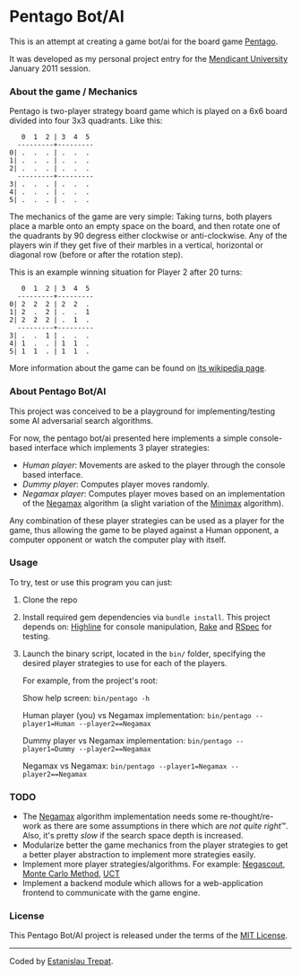# Pentago Bot/AI

This is an attempt at creating a game bot/ai for the board game [Pentago](http://en.wikipedia.org/wiki/Pentago).

It was developed as my personal project entry for the [Mendicant University](http://university.rubymendicant.com/)
January 2011 session.

### About the game / Mechanics

Pentago is two-player strategy board game which is played on a 6x6 board divided
into four 3x3 quadrants. Like this:

       0  1  2 | 3  4  5
      ---------+---------
    0| .  .  . | .  .  .
    1| .  .  . | .  .  .
    2| .  .  . | .  .  .
      ---------+---------
    3| .  .  . | .  .  .
    4| .  .  . | .  .  .
    5| .  .  . | .  .  .

The mechanics of the game are very simple: Taking turns, both players place a
marble onto an empty space on the board, and then rotate one of the quadrants
by 90 degress either clockwise or anti-clockwise. Any of the players win if they
get five of their marbles in a vertical, horizontal or diagonal row (before or
after the rotation step).

This is an example winning situation for Player 2 after 20 turns:

       0  1  2 | 3  4  5
      ---------+---------
    0| 2  2  2 | 2  2  .
    1| 2  .  2 | .  .  1
    2| 2  2  2 | .  1  .
      ---------+---------
    3| .  .  1 | .  .  .
    4| 1  .  . | 1  1  .
    5| 1  1  . | 1  1  .

More information about the game can be found on [its wikipedia page](http://en.wikipedia.org/wiki/Pentago).

### About Pentago Bot/AI

This project was conceived to be a playground for implementing/testing some
AI adversarial search algorithms.

For now, the pentago bot/ai presented here implements a simple console-based
interface which implements 3 player strategies:

* *Human player*: Movements are asked to the player through the console based
interface.
* *Dummy player*: Computes player moves randomly.
* *Negamax player*: Computes player moves based on an implementation of the
[Negamax](http://en.wikipedia.org/wiki/Negamax) algorithm (a slight variation of
the [Minimax](http://en.wikipedia.org/wiki/Minimax) algorithm).

Any combination of these player strategies can be used as a player for the game,
thus allowing the game to be played against a Human opponent, a computer opponent
or watch the computer play with itself.

### Usage

To try, test or use this program you can just:

1.  Clone the repo
2.  Install required gem dependencies via `bundle install`. This project depends on:
    [Highline](https://github.com/JEG2/highline) for console manipulation,
    [Rake](http://rake.rubyforge.org/) and [RSpec](https://www.relishapp.com/rspec) for testing.
3.  Launch the binary script, located in the `bin/` folder, specifying the desired
    player strategies to use for each of the players.

    For example, from the project's root:

    Show help screen:
      `bin/pentago -h`

    Human player (you) vs Negamax implementation:
      `bin/pentago --player1=Human --player2==Negamax`

    Dummy player vs Negamax implementation:
      `bin/pentago --player1=Dummy --player2==Negamax`

    Negamax vs Negamax:
      `bin/pentago --player1=Negamax --player2==Negamax`

### TODO

* The [Negamax](http://en.wikipedia.org/wiki/Negamax) algorithm implementation
needs some re-thought/re-work as there are some assumptions in there which are
*not quite right*&trade;. Also, it's pretty *slow* if the search space depth is increased.
* Modularize better the game mechanics from the player strategies to get a better
player abstraction to implement more strategies easily.
* Implement more player strategies/algorithms. For example: [Negascout](http://en.wikipedia.org/wiki/Negascout),
[Monte Carlo Method](http://en.wikipedia.org/wiki/Monte_Carlo_method), [UCT](http://senseis.xmp.net/?UCT)
* Implement a backend module which allows for a web-application frontend to
communicate with the game engine.

### License

This Pentago Bot/AI project is released under the terms of the [MIT License](http://www.opensource.org/licenses/mit-license.php).

---

Coded by [Estanislau Trepat](http://etrepat.com).

